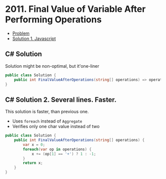 # 2011. Final Value of Variable After Performing Operations

- [Problem](index)
- [Solution 1. Javascript](solution-1-javascript)

## C# Solution

Solution might be non-optimal, but it'one-liner

```csharp
public class Solution {
    public int FinalValueAfterOperations(string[] operations) => operations.Aggregate(0, (i, s) => (s[0] == '+' || s[2] == '+') ? i + 1 : i - 1);
}
```

## C# Solution 2. Several lines. Faster.

This solution is faster, than previous one.
- Uses `foreach` instead of `Aggregate`
- Verifies only one char value instead of two

```csharp
public class Solution {
    public int FinalValueAfterOperations(string[] operations) {
        var x = 0;
        foreach(var op in operations) {
            x += (op[1] == '+') ? 1 : -1;
        }
        return x;
    }
}
```
